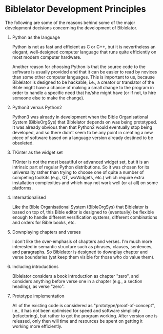 Biblelator Development Principles
=================================

The following are some of the reasons behind some of the major development decisions
    concerning the development of Biblelator.


1. Python as the language

    Python is not as fast and efficient as C or C++, but it is nevertheless an elegant, well-designed
    computer language that runs quite efficiently on most modern computer hardware.

    Another reason for choosing Python is that the source code to the software is usually provided
    and that it can be easier to read by novices than some other computer languages. This is
    important to us, because Biblelator is designed to be hackable, i.e., a creator or translator
    of the Bible might have a chance of making a small change to the program in order to handle
    a specific need that he/she might have (or if not, to hire someone else to make the change).


2. Python3 versus Python2

    Python3 was already in development when the Bible Organisational System (BibleOrgSys)
    that Biblelator depends on was being prototyped. It was already obvious then that Python2
    would eventually stop being developed, and so there didn't seem to be any point in
    creating a new piece of software based on a language version already destined to be obsoleted.


3. TKinter as the widget set

    TKinter is not the most beautiful or advanced widget set, but it is an intrinsic part
    of regular Python distributions. So it was chosen for its universality rather than
    trying to choose one of quite a number of competing toolkits (e.g., QT, wxWidgets, etc.)
    which require extra installation complexities and which may not work well (or at all)
    on some platforms.


4. Internationalised

    Like the Bible Organisational System (BibleOrgSys) that Biblelator is based on top of, this
    Bible editor is designed to (eventually) be flexible enough to handle different versification
    systems, different combinations and orders for Bible books, etc.


5. Downplaying chapters and verses

    I don't like the over-emphasis of chapters and verses. I'm much more interested in semantic
    structure such as phrases, clauses, sentences, and paragraphs. So Biblelator is designed
    to downplay chapter and verse boundaries (yet keep them visible for those who do value them).


6. Including introductions

    Biblelator considers a book introduction as chapter "zero", and considers anything before
    verse one in a chapter (e.g., a section heading), as verse "zero".


7. Prototype implementation

    All of the existing code is considered as "prototype/proof-of-concept", i.e., it has not
    been optimised for speed and software simplicity (refactoring), but rather to get the
    program working. After version one is released, only then will time and resources be
    spent on getting it working more efficiently.